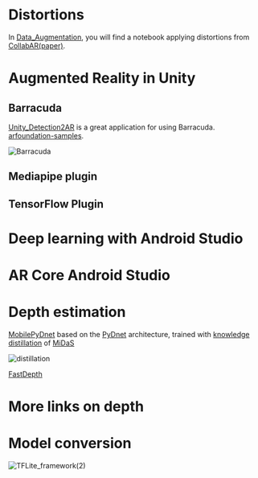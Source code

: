 # Distortions
In [Data_Augmentation](./Data_Augmentation/Distortions.ipynb), you will find a notebook applying distortions from [CollabAR](https://github.com/CollabAR-Source/CollabAR-Code)[(paper)](https://ieeexplore.ieee.org/abstract/document/9111024).

# Augmented Reality in Unity
## Barracuda
[Unity_Detection2AR](https://github.com/derenlei/Unity_Detection2AR) is a great application for using Barracuda. 
[arfoundation-samples](https://github.com/Unity-Technologies/arfoundation-samples).

![Barracuda](https://user-images.githubusercontent.com/61414950/121860532-3a2eca00-ccf9-11eb-8140-7e2fbb556454.png)

## Mediapipe plugin





## TensorFlow Plugin



# Deep learning with Android Studio

# AR Core Android Studio

# Depth estimation
[MobilePyDnet](https://github.com/FilippoAleotti/mobilePydnet) based on the [PyDnet](https://github.com/mattpoggi/pydnet) architecture, trained with [knowledge distillation](https://arxiv.org/abs/1503.02531) of [MiDaS](https://github.com/intel-isl/MiDaS)



![distillation](https://user-images.githubusercontent.com/61414950/121861238-f38d9f80-ccf9-11eb-8435-38e43cf6228b.png)



[FastDepth](http://fastdepth.mit.edu)



# More links on depth

# Model conversion
![TFLite_framework(2)](https://user-images.githubusercontent.com/61414950/121860488-300ccb80-ccf9-11eb-971e-9eefe331bd38.png)



